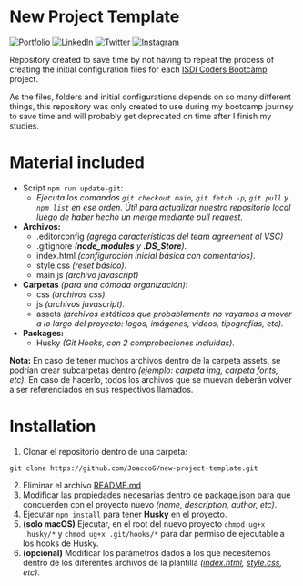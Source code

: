 # New Project Template

[![Portfolio](https://img.shields.io/badge/Portfolio-%23000000.svg?style=for-the-badge&logo=firefox&logoColor=#FF7139)](https://joaquingodoy.com) [![LinkedIn](https://img.shields.io/badge/linkedin-%230077B5.svg?style=for-the-badge&logo=linkedin&logoColor=white)](https://www.linkedin.com/in/joaquin--godoy/) [![Twitter](https://img.shields.io/badge/Twitter-%231DA1F2.svg?style=for-the-badge&logo=Twitter&logoColor=white)](https://twitter.com/JoaccoDev) [![Instagram](https://img.shields.io/badge/Instagram-%23E4405F.svg?style=for-the-badge&logo=Instagram&logoColor=white)](https://www.instagram.com/joaccogodoy99/)

Repository created to save time by not having to repeat the process of creating the initial configuration files for each [ISDI Coders Bootcamp](https://isdicoders.com/bootcamps/desarrollo-web-full-stack/) project.

As the files, folders and initial configurations depends on so many different things, this repository was only created to use during my bootcamp journey to save time and will probably get deprecated on time after I finish my studies.

# Material included

- Script `npm run update-git`:
  - _Ejecuta los comandos `git checkout main`, `git fetch -p`, `git pull` y `npm list` en ese orden. Útil para actualizar nuestro repositorio local luego de haber hecho un merge mediante pull request._
- **Archivos:**
  - .editorconfig _(agrega características del team agreement al VSC)_
  - .gitignore _(**node_modules** y **.DS_Store**)_.
  - index.html _(configuración inicial básica con comentarios)_.
  - style.css _(reset básico)._
  - main.js _(archivo javascript)_
- **Carpetas** _(para una cómoda organización)_:
  - css _(archivos css)._
  - js _(archivos javascript)._
  - assets _(archivos estáticos que probablemente no vayamos a mover a lo largo del proyecto: logos, imágenes, videos, tipografías, etc)._
- **Packages:**
  - Husky _(Git Hooks, con 2 comprobaciones incluidas)._

**Nota:** En caso de tener muchos archivos dentro de la carpeta assets, se podrían crear subcarpetas dentro _(ejemplo: carpeta img, carpeta fonts, etc)_.
En caso de hacerlo, todos los archivos que se muevan deberán volver a ser referenciados en sus respectivos llamados.

# Installation

1. Clonar el repositorio dentro de una carpeta:

`git clone https://github.com/JoaccoG/new-project-template.git`

2. Eliminar el archivo [README.md](https://github.com/JoaccoG/new-project-template/blob/main/README.md)
3. Modificar las propiedades necesarias dentro de [package.json](https://github.com/JoaccoG/new-project-template/blob/main/package.json) para que concuerden con el proyecto nuevo _(name, description, author, etc)_.
4. Ejecutar `npm install` para tener **Husky** en el proyecto.
5. **(solo macOS)** Ejecutar, en el root del nuevo proyecto `chmod ug+x .husky/*` y `chmod ug+x .git/hooks/*` para dar permiso de ejecutable a los hooks de Husky.
6. **(opcional)** Modificar los parámetros dados a los que necesitemos dentro de los diferentes archivos de la plantilla _([index.html](https://github.com/JoaccoG/new-project-template/blob/main/index.html), [style.css](https://github.com/JoaccoG/new-project-template/blob/main/css/style.css), etc)_.
